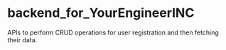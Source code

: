 # backend_for_YourEngineerINC
APIs to perform CRUD operations for user registration and then fetching their data.
